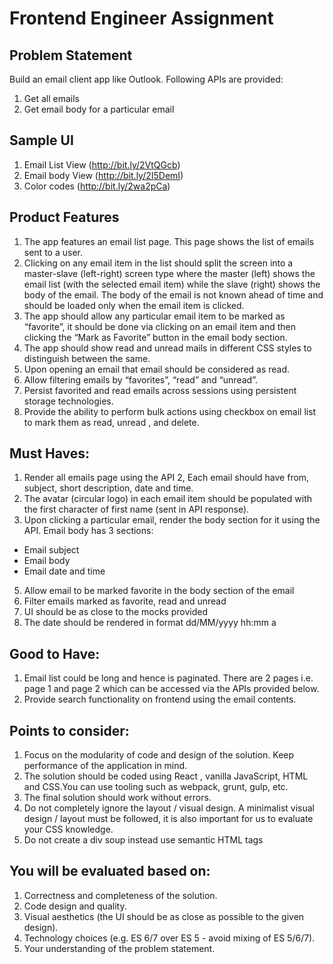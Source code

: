 # Frontend Engineer Assignment


## Problem Statement
Build an email client app like Outlook.
Following APIs are provided:
1. Get all emails
2. Get email body for a particular email


## Sample UI
1. Email List View (http://bit.ly/2VtQGcb)
2. Email body View (http://bit.ly/2I5DemI)
3. Color codes (http://bit.ly/2wa2pCa)


## Product Features

1. The app features an email list page. This page shows the list of emails sent to a user.
2. Clicking on any email item in the list should split the screen into a master-slave
(left-right) screen type where the master (left) shows the email list (with the selected
email item) while the slave (right) shows the body of the email. The body of the email is
not known ahead of time and should be loaded only when the email item is clicked.
3. The app should allow any particular email item to be marked as “favorite”, it should be
done via clicking on an email item and then clicking the “Mark as Favorite” button in the
email body section.
4. The app should show read and unread mails in different CSS styles to distinguish
between the same.
5. Upon opening an email that email should be considered as read.
6. Allow filtering emails by “favorites”, “read” and “unread”.
7. Persist favorited and read emails across sessions using persistent storage technologies.
8. Provide the ability to perform bulk actions using checkbox on email list to mark them as read, unread , and delete.


## Must Haves:
1. Render all emails page using the API
2, Each email should have from, subject, short description, date and time.
3. The avatar (circular logo) in each email item should be populated with the first
character of first name (sent in API response).
4. Upon clicking a particular email, render the body section for it using the API. Email body
has 3 sections:
  *  Email subject
  *  Email body
  *  Email date and time
5. Allow email to be marked favorite in the body section of the email
6. Filter emails marked as favorite, read and unread
7. UI should be as close to the mocks provided
8. The date should be rendered in format dd/MM/yyyy hh:mm a

## Good to Have:
1. Email list could be long and hence is paginated. There are 2 pages i.e. page 1 and page
2 which can be accessed via the APIs provided below.
2. Provide search functionality on frontend using the email contents.


## Points to consider:
1. Focus on the modularity of code and design of the solution. Keep performance of the
application in mind.
2. The solution should be coded using React , vanilla JavaScript, HTML and CSS.You can use tooling such as webpack, grunt, gulp, etc.
3. The final solution should work without errors.
4. Do not completely ignore the layout / visual design. A minimalist visual design / layout
must be followed, it is also important for us to evaluate your CSS knowledge.
5. Do not create a div soup instead use semantic HTML tags


## You will be evaluated based on:

1. Correctness and completeness of the solution.
2. Code design and quality.
3. Visual aesthetics (the UI should be as close as possible to the given design).
4. Technology choices (e.g. ES 6/7 over ES 5 - avoid mixing of ES 5/6/7).
5. Your understanding of the problem statement.
